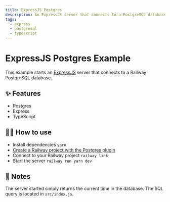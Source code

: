 ```yaml
---
title: ExpressJS Postgres
description: An ExpressJS server that connects to a PostgreSQL database
tags:
  - express
  - postgresql
  - typescript
---
```


# ExpressJS Postgres Example

This example starts an [ExpressJS](https://expressjs.com/) server that connects
to a Railway PostgreSQL database.

## ✨ Features

- Postgres
- Express
- TypeScript

## 💁‍♀️ How to use

- Install dependencies `yarn`
- [Create a Railway project with the Postgres plugin](https://dev.new)
- Connect to your Railway project `railway link`
- Start the server `railway run yarn dev`

## 📝 Notes

The server started simply returns the current time in the database. The SQL
query is located in `src/index.js`.
